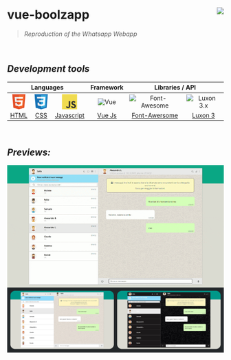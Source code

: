# **vue-boolzapp**    <img height="25" align="right" src="https://img.shields.io/badge/Made%20with-Markdown-1f425f.svg">

> _Reproduction of the Whatsapp Webapp_


<br/>


## *_Development tools_*

<table align="center">
  <thead>
    <tr>
      <th colspan="3"> Languages</th>
      <th colspan="1">Framework</th>
      <th colspan="3">Libraries / API</th>
    </tr>
  </thead>
  <tbody align=center>
    <tr>
      <td>
        <img align="center" src="https://github.com/ValerioGc/ValerioGc/blob/64e651615d68fb71ddfe78c747f2913d1ec29607/assets/skills&tools/skills/html.svg" width="36" height="36" alt="HTML5" />
      </td>
      <td>
        <img align="center" src="https://github.com/ValerioGc/ValerioGc/blob/64e651615d68fb71ddfe78c747f2913d1ec29607/assets/skills&tools/skills/css.svg" width="36" height="36" align="center" alt="CSS3" />
      </td>
      <td>
        <img align="center" src="https://github.com/ValerioGc/ValerioGc/blob/64e651615d68fb71ddfe78c747f2913d1ec29607/assets/skills&tools/skills/javascript.svg" width="36" height="36" align="center" alt="Javascript">
      </td>
      <td>
        <img align="center" src="https://raw.githubusercontent.com/danielcranney/readme-generator/main/public/icons/skills/vuejs-colored.svg" width="36" height="36" alt="Vue" />
      </td>
      <td>
        <img align="center" src="https://cdn.worldvectorlogo.com/logos/fontawesome-1.svg" width="36" height="36" alt="Font-Awesome" /> 
      </td>
      <td>
        <img align="center" src="https://raw.githubusercontent.com/moment/luxon/96994411ae941ce4f2c6aeff55d6f2ac9c21d908/site/docs/_media/Luxon_icon.svg" width="36" height="36" alt="Luxon 3.x" />
      </td>
    </tr>
    <tr>
      <td>
        <a href="https://developer.mozilla.org/en-US/docs/Glossary/HTML5">HTML</a>
      </td>
      <td>
        <a href="https://developer.mozilla.org/en-US/docs/Web/CSS">CSS</a>
      </td>
      <td>
        <a href="https://developer.mozilla.org/en-US/docs/Web/JavaScript">Javascript</a>
      </td>
      <td> 
        <a href="https://vuejs.org/" target="_blank"   rel="noreferrer">Vue Js</a>
      </td>
      <td>
        <a href="https://vuejs.org/" target="_blank" rel="noreferrer">Font-Awersome</a>
      </td>
      <td>
        <a href="https://moment.github.io/luxon/#/" target="_blank" rel="noreferrer">Luxon 3</a>
      </td>
    </tr>
  </tbody>
</table>



<br />

## *_Previews:_*

<div align="center">
  <img align="center" src="/previews/bolzapp.gif" alt="Gif bolzapp" />
  
  <br/>
  
  <img align="center" src="/previews/bolzapp-thumb.png" alt="Thumbnails bolzapp" />
 <div>



